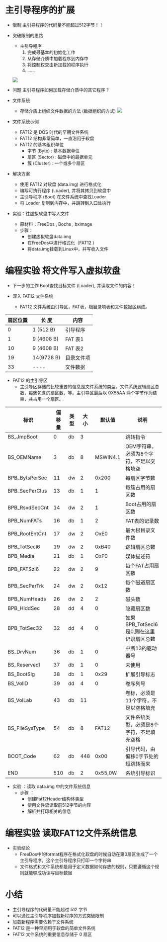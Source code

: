 # 主引导程序的扩展
- 限制
    主引导程序的代码量不能超过512字节！！

- 突破限制的思路
    - 主引导程序
         1. 完成最基本的初始化工作
         2. 从存储介质中加载程序到内存中
         3. 将控制权交由新加载的程序执行
         4. ......

    ![](_v_images_/.png)

- 问题
    主引导程序如何加载存储介质中的其它程序 ?

- 文件系统
    - 存储介质上组织文件数据的方法 (数据组织的方式)
    ![](_v_images_/.png)

- 文件系统示例
    - FAT12 是 DOS 时代的早期文件系统
    - FAT12 结构非常简单，一直沿用于软盘
    - FAT12 的基本组织单位
        - 字节 (Byte) : 基本数据单位
        - 扇区 (Sector) : 磁盘中的最据单元
        - 簇 (Cluster) : 一个或多个扇区

- 解决方案
    - 使用 FAT12 对软盘 (data.img) 进行格式化
    - 编写可执行程序 (Loader), 并将其拷贝到软盘中
    - 主引导程序 (Boot) 在文件系统中查找Loader
    - 将 Loader 复制到内存中，并跳转到入口处执行

- 实验：往虚拟软盘中写入文件
    - 原材料：FreeDos , Bochs , bximage
    - 步骤：
        - 创建虚拟软盘data.img
        - 在FreeDos中进行格式化（FAT12 )
        - 将data.img挂载到Linux中，并写收入文件

# 编程实验 将文件写入虚拟软盘

- 下一步的工作
    Boot查找目标文件 (Loader), 并读取文件的内容！

- 深入 FAT12 文件系统
    - FAT12 文件系统由引导区，FAT表，根目录项表和文件数据区组成。

| 扇区位置 |   长 度    |   内容    |
| ------- | ---------- | -------- |
| 0       | 1 (512 B)  | 引导程序  |
| 1       | 9 (4608 B) | FAT 表1   |
| 10      | 9 (4608 B) | FAT 表2   |
| 19      | 14(9728 B) | 目录文件项 |
| 33      | ----       | 文件数据   |


- FAT12 的主引导区
    - 主引导区存储的比较重要的信息是文件系统的类型，文件系统逻辑扇区总数，每簇包含的扇区数，等。主引导区最后以 0X55AA 两个字节作为结束，共占用一个扇区。

|      标识      | 偏移量 | 类型 | 大小 |  默认值   |                  说明                  |
| -------------- | ----- | ---- | ---- | -------- | ------------------------------------- |
| BS_JmpBoot     | 0     | db   | 3    |          | 跳转指令                               |
| BS_OEMName     | 3     | db   | 8    | MSWIN4.1 | OEM字符串，必须为8个字符，不足以交格填空  |
| BPB_BytsPerSec | 11    | dw   | 2    | 0x200    | 每扇区字节数                           |
| BPB_SecPerClus | 13    | db   | 1    | 1        | 每簇占用的扇区数                       |
| BPB_RsvdSecCnt | 14    | dw   | 2    | 1        | Boot占用的扇区数                       |
| BPB_NumFATs    | 16    | db   | 1    | 2        | FAT表的记录数                          |
| BPB_RootEntCnt | 17    | dw   | 2    | OxE0     | 最大根目录文件数                       |
| BPB_TotSecl6   | 19    | dw   | 2    | 0xB40    | 逻辑扇区总数                           |
| BPB_Media      | 21    | db   | 1    | OxF0     | 媒体描述符                             |
| BPB_FATSzl6    | 22    | dw   | 2    | 9        | 每个FAT占用扇区数                      |
| BPB_SecPerTrk  | 24    | dw   | 2    | 0x12     | 每个磁道扇区数                         |
| BPB_NumHeads   | 26    | dw   | 2    | 2        | 磁头数                                |
| BPB_HiddSec    | 28    | dd   | 4    | 0        | 隐藏扇区数                             |
| BPB_TotSec32   | 32    | dd   | 4    | 0        | 如果BPB_TotSecl6是0,则在这里记录扇区总数 |
| BS_DrvNum      | 36    | db   | 1    | 0        | 中断13的驱动器号                        |
| BS_Reservedl   | 37    | db   | 1    | 0        | 未使用                                 |
| BS_BootSig     | 38    | db   | 1    | 0x29     | 扩展引导标志                           |
| BS_VollD       | 39    | dd   | 4    | 0        | 卷序列号                               |
| BS_VolLab      | 43    | db   | 11   |          | 卷标，必须是11个字符，不足以空格填充      |
| BS_FileSysType | 54    | db   | 8    | FAT12    | 文件系统类型，必须是8个字符，不足填充空格  |
| BOOT_Code      | 62    | db   | 448  | 0x00     | 引导代码，由偏移0字节处的短跳转而来       |
| END            | 510   | db   | 2    | 0x55,0W  | 系统引导标识                           |

- 实验 ：读取 data.img 中的文件系统信息
    - 步骤 ：
        - 创建Fat12Header结构体类型
        - 使用文件流读取前512字节的内容
        - 解析并打印相关的信息

# 编程实验 读取FAT12文件系统信息

- 实验结论
    - FreeDos中的format程序在格式化软盘的时候自动在第0扇区生成了一个主引导程序，这个主引导程序只打印一个字符串
    - 文件格式和文件系统都是用于定义数据如何存放的规则，只要遵循这个规则就能够成功读写目标数据

# 小结
- 主引导程序的代码量不能超过 512 字节
- 可以通过主引导程序加载新程序的方式突破限制
- 加载新程序需要依赖于文件系统
- FAT12 是一种早期用于软盘的简单文件系统
- FAT12 文件系统的重要信息存储于 0 扇区
